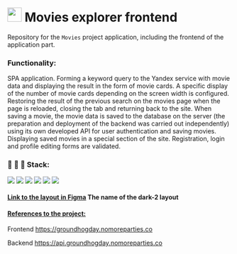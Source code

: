 # [<img src="http://www.takes.org/logo.png" height="32px"/>](https://github.com/vvkon13) Movies explorer frontend
Repository for the `Movies` project application, including the frontend of the application part.

### Functionality:
SPA application. Forming a keyword query to the Yandex service with movie data and displaying the result in the form of movie cards. A specific display of the number of movie cards depending on the screen width is configured. Restoring the result of the previous search on the movies page when the page is reloaded, closing the tab and returning back to the site. When saving a movie, the movie data is saved to the database on the server (the preparation and deployment of the backend was carried out independently) using its own developed API for user authentication and saving movies. Displaying saved movies in a special section of the site. Registration, login and profile editing forms are validated.


### :wrench: :hammer: :floppy_disk: Stack:   

<img src="https://img.shields.io/badge/HTML-2F4F4F?style=for-the-badge&logo=html5"/> <img src="https://img.shields.io/badge/CSS-2F4F4F?style=for-the-badge&logo=css3"/>  <img src="https://img.shields.io/badge/JavaScript-2F4F4F?style=for-the-badge&logo=javascript"/> <img src="https://img.shields.io/badge/React-2F4F4F?style=for-the-badge&logo=react"/> <img src="https://img.shields.io/badge/Git-2F4F4F?style=for-the-badge&logo=git"/> <img src="https://img.shields.io/badge/Figma-2F4F4F?style=for-the-badge&logo=figma"/>

#### [Link to the layout in Figma](https://www.figma.com/file/6FMWkB94wE7KTkcCgUXtnC/light-1?node-id=1%3A7266&mode=dev) The name of the dark-2 layout

#### [References to the project:](https://groundhogday.nomoreparties.co)

Frontend https://groundhogday.nomoreparties.co

Backend https://api.groundhogday.nomoreparties.co
